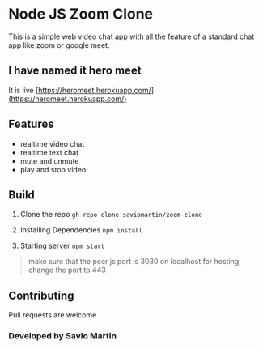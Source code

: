 # Node JS Zoom Clone

This is a simple web video chat app with all the feature of a standard chat app like zoom or google meet.

## I have named it hero meet
It is live [https://heromeet.herokuapp.com/](https://heromeet.herokuapp.com/)

## Features
- realtime video chat
- realtime text chat
- mute and unmute
- play and stop video

## Build
1. Clone the repo
`gh repo clone saviomartin/zoom-clone`

2. Installing Dependencies
`npm install`

3. Starting server
`npm start`

> make sure that the peer js port is 3030 on localhost
> for hosting, change the port to 443

## Contributing
Pull requests are welcome

### Developed by Savio Martin
